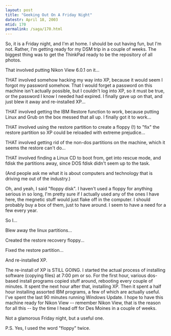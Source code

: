 ```yaml
---
layout: post
title: "Geeking Out On A Friday Night"
datestr: April 18, 2003
mtid: 170
permalink: /saga/170.html
---
```


So, it is a Friday night, and I'm at home.  I should be out having fun, but I'm not.  Rather, I'm getting ready for my DSM trip in a couple of weeks.  The biggest thing was to get the ThinkPad ready to be the repository of all photos.

That involved putting Nikon View 6.0.1 on it...

THAT involved somehow hacking my way into XP, because it would seem I forgot my password somehow.  That I would forget a password on this machine isn't actually possible, but I couldn't log into XP, so it must be true, or the password I know I needed had expired.  I finally gave up on that, and just blew it away and re-installed XP...

THAT involved getting the IBM Restore function to work, because putting Linux and Grub on the box messed that all up.  I finally got it to work...

THAT involved using the restore partition to create a floppy (!) to "fix" the restore partition so XP could be reloaded with extreme prejudice...

THAT involved getting rid of the non-dos partitions on the machine, which it seems the restore can't do...

THAT involved finding a Linux CD to boot from, get into rescue mode, and fdisk the partitions away, since DOS fdisk didn't seem up to the task.

(And people ask me what it is about computers and technology that is driving me out of the industry.)

Oh, and yeah, I said "floppy disk".  I haven't used a floppy for anything serious in so long, I'm pretty sure if I actually used any of the ones I have here, the megnetic stuff would just flake off in the computer.  I should probably buy a box of them, just to have around.  I seem to have a need for a few every year.

So I...

Blew away the linux partitions...

Created the restore recovery floppy...

Fixed the restore partition...

And re-installed XP.

The re-install of XP is STILL GOING.  I started the actual process of installing software (copying files) at 7:00 pm or so.  For the first hour, various dos-based install programs copied stuff around, rebooting every couple of minutes.  It spent the next hour after that, installing XP.  Then it spent a half hour installing assorted IBM programs, a few of which are actually useful.  I've spent the last 90 minutes running Windows Update.  I hope to have this machine ready for Nikon View -- remember Nikon View, that is the reason for all this -- by the time I head off for Des Moines in a couple of weeks.

Not a glamorous Friday night, but a useful one.

P.S. Yes, I used the word "floppy" twice.

